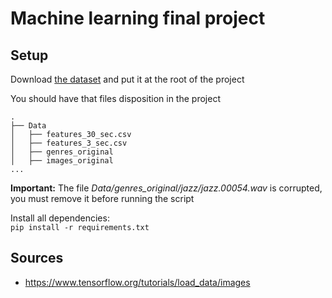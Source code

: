 # Machine learning final project

## Setup
Download [the dataset](https://www.kaggle.com/andradaolteanu/gtzan-dataset-music-genre-classification?fbclid=IwAR00Cf-LRtyxvbPzAy119Q0YL0mlsDNeCqYTKjUBuu4jQx5MF1aQdSxUFVI) and put it at the root of the project

You should have that files disposition in the project
```shell
.
├── Data
│   ├── features_30_sec.csv
│   ├── features_3_sec.csv
│   ├── genres_original
│   ├── images_original
...
```

**Important:** The file *Data/genres_original/jazz/jazz.00054.wav* is corrupted, you must remove it before running the script

Install all dependencies:  
```pip install -r requirements.txt```

## Sources
- https://www.tensorflow.org/tutorials/load_data/images